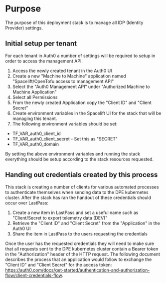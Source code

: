 # Purpose
The purpose of this deployment stack is to manage all IDP (Identity Provider) settings.

## Initial setup per tenant
For each tenant in Auth0 a number of settings will be required to setup in order to
access the management API.

1. Access the newly created tenant in the Auth0 UI
2. Create a new "Machine to Machine" application named "Spacelift/OpenTofu access to management API"
3. Select the "Auth0 Management API" under "Authorized Machine to Machine Application"
4. Select all Permissions
5. From the newly created Application copy the "Client ID" and "Client Secret"
6. Create environment variables in the Spacelift UI for the stack that will be managing this tenant.
7. The following environment variables should be set:

* TF_VAR_auth0_client_id
* TF_VAR_auth0_client_secret - Set this as "SECRET"
* TF_VAR_auth0_domain

By setting the above environment variables and running the stack everything should be
setup according to the stack resources requested.

## Handing out credentials created by this process
This stack is creating a number of clients for various automated processes to 
authenticate themselves when sending data to the DPE kubernetes cluster. After the
stack has ran the handout of these credentials should occur over LastPass:

1) Create a new item in LastPass and set a useful name such as "Client/Secret to export telemetry data (DEV)"
2) Retrieve the "Client ID" and "Client Secret" from the "Application" in the Auth0 UI
3) Share the item in LastPass to the users requesting the credentials

Once the user has the requested credentials they will need to make sure that all
requests sent to the DPE kubernetes cluster contain a Bearer token in the 
"Authorization" header of the HTTP request. The following document describes the process
that an application would follow to exchange the "Client ID" and "Client Secret" for
the access token: <https://auth0.com/docs/get-started/authentication-and-authorization-flow/client-credentials-flow>.